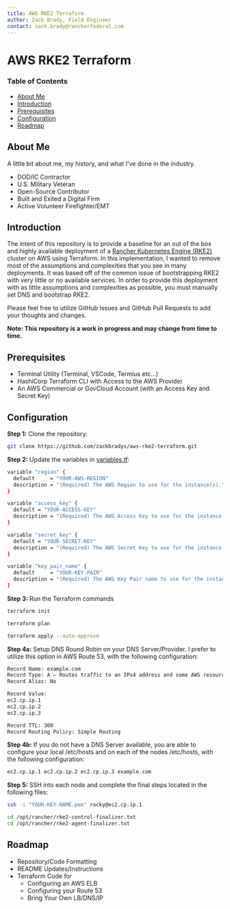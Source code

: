 ```yaml
---
title: AWS RKE2 Terraform
author: Zack Brady, Field Engineer
contact: zack.brady@rancherfederal.com
---
```


# AWS RKE2 Terraform

### Table of Contents
* [About Me](#about-me)
* [Introduction](#introduction)
* [Prerequisites](#prerequisites)
* [Configuration](#configuration)
* [Roadmap](#roadmap)

## About Me

A little bit about me, my history, and what I've done in the industry. 
- DOD/IC Contractor
- U.S. Military Veteran
- Open-Source Contributor
- Built and Exited a Digital Firm
- Active Volunteer Firefighter/EMT

## Introduction

The intent of this repository is to provide a baseline for an out of the box and highly available deployment of a [Rancher Kubernetes Engine (RKE2)](https://docs.rke2.io) cluster on AWS using Terraform. In this implementation, I wanted to remove most of the assumptions and complexities that you see in many deployments. It was based off of the common issue of bootstrapping RKE2 with very little or no available services. In order to provide this deployment with as little assumptions and complexities as possible, you must manually set DNS and bootstrap RKE2. 

Please feel free to utilize GitHub Issues and GitHub Pull Requests to add your thoughts and changes. 

**Note: This repository is a work in progress and may change from time to time.**

## Prerequisites

* Terminal Utility (Terminal, VSCode, Termius etc...)
* HashiCorp Terraform CLI with Access to the AWS Provider 
* An AWS Commercial or GovCloud Account (with an Access Key and Secret Key)

## Configuration

**Step 1:** Clone the repository:

~~~ bash
git clone https://github.com/zackbradys/aws-rke2-terraform.git
~~~

**Step 2:** Update the variables in [variables.tf](/aws-ec2-rancher-tf/variables.tf):

~~~ bash
variable "region" {
  default     = "YOUR-AWS-REGION"
  description = "(Required) The AWS Region to use for the instance(s)."
}

variable "access_key" {
  default = "YOUR-ACCESS-KEY"
  description = "(Required) The AWS Access Key to use for the instance(s)."
}

variable "secret_key" {
  default = "YOUR-SECRET-KEY"
  description = "(Required) The AWS Secret Key to use for the instance(s)."
}

variable "key_pair_name" {
  default     = "YOUR-KEY-PAIR"
  description = "(Required) The AWS Key Pair name to use for the instance(s)."
}
~~~

**Step 3:** Run the Terraform commands

```bash
terraform init

terraform plan

terraform apply --auto-approve
```

**Step 4a:** Setup DNS Round Robin on your DNS Server/Provider. I prefer to utilize this option in AWS Route 53, with the following configuration:

```bash
Record Name: example.com
Record Type: A – Routes traffic to an IPv4 address and some AWS resources
Record Alias: No

Record Value: 
ec2.cp.ip.1 
ec2.cp.ip.2 
ec2.cp.ip.3

Record TTL: 300
Record Routing Policy: Simple Routing
```

**Step 4b:** If you do not have a DNS Server available, you are able to configure your local /etc/hosts and on each of the nodes /etc/hosts, with the following configuration:

```bash
ec2.cp.ip.1 ec2.cp.ip.2 ec2.cp.ip.3 example.com
```

**Step 5:** SSH into each node and complete the final steps located in the following files:

```bash
ssh -i "YOUR-KEY-NAME.pem" rocky@ec2.cp.ip.1

cd /opt/rancher/rke2-control-finalizer.txt
cd /opt/rancher/rke2-agent-finalizer.txt
```
## Roadmap
* Repository/Code Formatting
* README Updates/Instructions
* Terraform Code for
  * Configuring an AWS ELB
  * Configuring your Route 53
  * Bring Your Own LB/DNS/IP